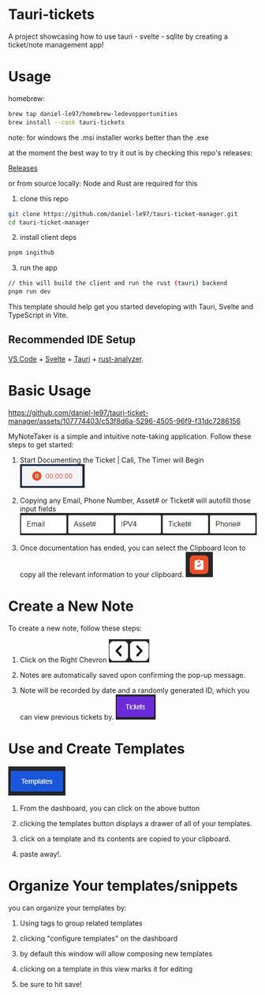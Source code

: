 # Tauri-tickets

A project showcasing how to use tauri - svelte - sqlite by creating a ticket/note management app!

# Usage

homebrew:
```bash
brew tap daniel-le97/homebrew-ledevopportunities
brew install --cask tauri-tickets
```
note: for windows the .msi installer works better than the .exe

at the moment the best way to try it out is by checking this repo's releases:

[Releases](https://github.com/daniel-le97/tauri-ticket-manager/releases)

or from source locally:
Node and Rust are required for this

1. clone this repo
```bash
git clone https://github.com/daniel-le97/tauri-ticket-manager.git
cd tauri-ticket-manager
```

2. install client deps
```bash
pnpm ingithub

```

3. run the app
```bash
// this will build the client and run the rust (tauri) backend
pnpm run dev
```




This template should help get you started developing with Tauri, Svelte and TypeScript in Vite.

## Recommended IDE Setup

[VS Code](https://code.visualstudio.com/) + [Svelte](https://marketplace.visualstudio.com/items?itemName=svelte.svelte-vscode) + [Tauri](https://marketplace.visualstudio.com/items?itemName=tauri-apps.tauri-vscode) + [rust-analyzer](https://marketplace.visualstudio.com/items?itemName=rust-lang.rust-analyzer).

# Basic Usage


https://github.com/daniel-le97/tauri-ticket-manager/assets/107774403/c53f8d6a-5296-4505-96f9-f31dc7286156


MyNoteTaker is a simple and intuitive note-taking application. Follow these steps to get started:

1. Start Documenting the Ticket | Call, The Timer will Begin
   ![GuideTimer](./src/lib/Assets/Images/GuideTimer.png)

2. Copying any Email, Phone Number, Asset# or Ticket# will autofill those input fields
   ![Guide1](./src/lib//Assets//Images/Guide1.png)

3. Once documentation has ended, you can select the Clipboard Icon to copy all the relevant information to your clipboard.
   ![Guide2](./src/lib/Assets/Images/Guide2.png)

# Create a New Note

To create a new note, follow these steps:

1. Click on the Right Chevron
   ![Guide3](./src/lib/Assets/Images/Guide3.png)

2. Notes are automatically saved upon confirming the pop-up message.

3. Note will be recorded by date and a randomly generated ID, which you can view previous tickets by.
   ![Guide4](./src/lib/Assets/Images/Guide4.png)

# Use and Create Templates

![GuideTemplateBtn](./src/lib/Assets/Images/GuideTemplateBtn.png)

1. From the dashboard, you can click on the above button

2. clicking the templates button displays a drawer of all of your templates.

3. click on a template and its contents are copied to your clipboard.

4. paste away!.


# Organize Your templates/snippets

you can organize your templates by:

1. Using tags to group related templates

2. clicking "configure templates" on the dashboard

3. by default this window will allow composing new templates

4. clicking on a template in this view marks it for editing

5. be sure to hit save!


